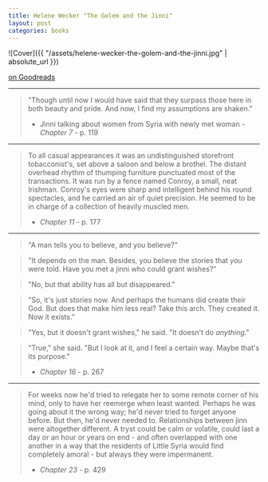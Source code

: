 ```yaml
---
title: Helene Wecker "The Golem and the Jinni"
layout: post
categories: books
---
```

![Cover]({{ "/assets/helene-wecker-the-golem-and-the-jinni.jpg" | absolute_url }})

[on Goodreads](https://www.goodreads.com/book/show/15819028-the-golem-and-the-jinni)

---

> "Though until now I would have said that they surpass those here in both beauty and pride. And now, I find my assumptions are shaken."
> - Jinni talking about women from Syria with newly met woman - *Chapter 7* - p. 119

---

> To all casual appearances it was an undistinguished storefront tobacconist's, set above a saloon and below a brothel. The distant overhead rhythm of thumping furniture punctuated most of the transactions. It was run by a fence named Conroy, a small, neat Irishman. Conroy's eyes were sharp and intelligent behind his round spectacles, and he carried an air of quiet precision. He seemed to be in charge of a collection of heavily muscled men.
> - *Chapter 11* - p. 177

---

> "A man tells you to believe, and you believe?"

> "It depends on the man. Besides, you believe the stories that *you* were told. Have you met a jinni who could grant wishes?"

> "No, but that ability has all but disappeared."

> "So, it's just stories now. And perhaps the humans did create their God. But does that make him less real? Take this arch. They created it. Now it exists."

> "Yes, but it doesn't grant wishes," he said. "It doesn't do *anything*."

> "True," she said. "But I look at it, and I feel a certain way. Maybe that's its purpose."
> - *Chapter 16* - p. 267

---

> For weeks now he'd tried to relegate her to some remote corner of his mind, only to have her reemerge when least wanted. Perhaps he was going about it the wrong way; he'd never tried to forget anyone before. But then, he'd never needed to. Relationships between jinn were altogether different. A tryst could be calm or volatile, could last a day or an hour or years on end - and often overlapped with one another in a way that the residents of Little Syria would find completely amoral - but always they were impermanent.
> - *Chapter 23* - p. 429
